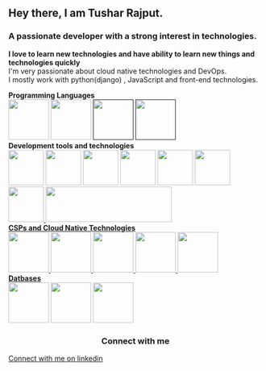 ## Hey there, I am Tushar Rajput.<br>
### A passionate developer with a strong interest in technologies. <br>
<b>I love to learn new technologies and have ability to learn new things and technologies quickly</b><br>
I'm very passionate about cloud native technologies and DevOps.<br>
I mostly work with python(django) , JavaScript and front-end technologies.
<p>
<b>Programming Languages</b><br>
<a href="https://github.com/tush-tr/c_language">
<img src="https://github.com/tush-tr/tush-tr/blob/master/res/c.png" height="80" ></a>
<a href="https://github.com/tush-tr/code_in_cpp"><img src="https://github.com/tush-tr/tush-tr/blob/master/res/cpp.png" height="80" ></a>
<a href=""><img src="https://github.com/tush-tr/tush-tr/blob/master/res/Python.gif" height="80" ></a>
<a href=""><img src="https://github.com/tush-tr/tush-tr/blob/master/res/js.gif" height="80" ></a>

<br>
<b>Development tools and technologies</b><br>
<a href="https://github.com/tush-tr/html_and_css"><img src="https://github.com/tush-tr/tush-tr/blob/master/res/html.gif" height="70" ></a>
<a href="https://github.com/tush-tr/html_and_css"><img src="https://github.com/tush-tr/tush-tr/blob/master/res/css.gif" height="70" ></a>
<img src="https://github.com/tush-tr/tush-tr/blob/master/res/js.gif" height="70" >
<img src="https://github.com/tush-tr/tush-tr/blob/master/res/bootstrap.gif" height="70" >
<img src="https://github.com/tush-tr/tush-tr/blob/master/res/react.gif" height="70" >
<img src="https://github.com/tush-tr/tush-tr/blob/master/res/django.png" height="70" >
<a href="https://github.com/tush-tr/node_and_express"><img src="https://github.com/tush-tr/tush-tr/blob/master/res/node.gif" height="70" >
<img src="https://github.com/tush-tr/tush-tr/blob/master/res/merns.jpeg" height="70" width="250" >
<br>
<b>CSPs and Cloud Native Technologies</b><br>
<img src="https://github.com/tush-tr/tush-tr/blob/master/res/aws.gif" height="80" >
<img src="https://github.com/tush-tr/tush-tr/blob/master/res/do.gif" height="80" >
<img src="https://github.com/tush-tr/tush-tr/blob/master/res/docker.gif" height="80" >
<img src="https://github.com/tush-tr/tush-tr/blob/master/res/k8s.gif" height="80" >
<img src="https://github.com/tush-tr/tush-tr/blob/master/res/Gir.gif" height="80" >
<br>
<b>Datbases</b><br>
<a href="https://github.com/tush-tr/node_and_express/tree/main/intro_to_mongodb"><img src="https://github.com/tush-tr/tush-tr/blob/master/res/mongo.gif" height="80" ></a>
<img src="https://github.com/tush-tr/tush-tr/blob/master/res/postgresql.gif" height="80" >
<img src="https://github.com/tush-tr/tush-tr/blob/master/res/firebase.gif" height="80" >
</p>
<div>
<h3 style="text-align: center; font-weight: bold;">Connect with me</h3>
<p>

<a href="https://www.linkedin.com/in/tushar-r-849510116/" >Connect with me on linkedin</a>
</p>
</div>

